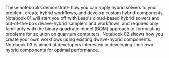 
These notebooks demonstrate how you can apply hybrid solvers to your problem, create hybrid workflows, and develop custom hybrid components. Notebook 01 will start you off with Leap's cloud-based hybrid solvers and out-of-the-box dwave-hybrid samplers and workflows, and requires only familiarity with the binary quadratic model (BQM) approach to formulating problems for solution on quantum computers. Notebook 02 shows how you create your own workflows using existing dwave-hybrid components. Notebook 03 is aimed at developers interested in developing their own hybrid components for optimal performance.